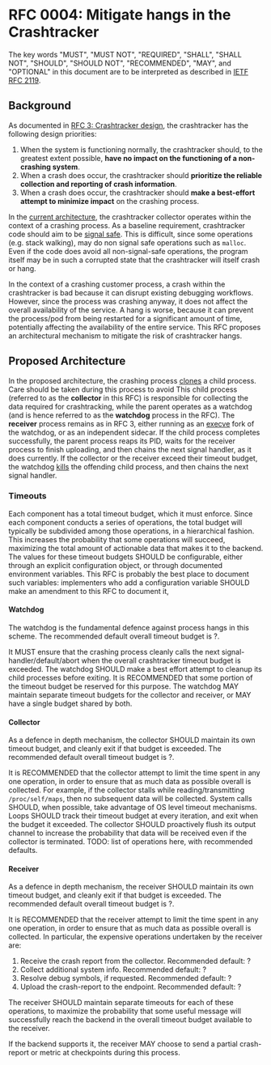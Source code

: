 # RFC 0004: Mitigate hangs in the Crashtracker

The key words "MUST", "MUST NOT", "REQUIRED", "SHALL", "SHALL NOT", "SHOULD", "SHOULD NOT", "RECOMMENDED", "MAY", and "OPTIONAL" in this document are to be interpreted as described in [IETF RFC 2119](https://datatracker.ietf.org/doc/html/rfc2119).

## Background

As documented in [RFC 3: Crashtracker design](https://github.com/DataDog/libdatadog/blob/main/docs/RFCs/0003-crashtracker-design.md#design-priorities), the crashtracker has the following design priorities:

1.  When the system is functioning normally, the crashtracker should, to the greatest extent possible, **have no impact on the functioning of a non-crashing system**.
2.  When a crash does occur, the crashtracker should **prioritize the reliable collection and reporting of crash information**.
3.  When a crash does occur, the crashtracker should **make a best-effort attempt to minimize impact** on the crashing process.

In the [current architecture](https://github.com/DataDog/libdatadog/blob/main/docs/RFCs/0003-crashtracker-design.md#architectural-model), the crashtracker collector operates within the context of a crashing process.
As a baseline requirement, crashtracker code should aim to be [signal safe](https://man7.org/linux/man-pages/man7/signal-safety.7.html).
This is difficult, since some operations (e.g. stack walking), may do non signal safe operations such as `malloc`.
Even if the code does avoid all non-signal-safe operations, the program itself may be in such a corrupted state that the crashtracker will itself crash or hang.

In the context of a crashing customer process, a crash within the crashtracker is bad because it can disrupt existing debugging workflows.
However, since the process was crashing anyway, it does not affect the overall availability of the service.
A hang is worse, because it can prevent the process/pod from being restarted for a significant amount of time, potentially affecting the availability of the entire service.
This RFC proposes an architectural mechanism to mitigate the risk of crashtracker hangs.

## Proposed Architecture

In the proposed architecture, the crashing process [clones](https://man7.org/linux/man-pages/man2/clone.2.html) a child process.
Care should be taken during this process to avoid
This child process (referred to as the **collector** in this RFC) is responsible for collecting the data required for crashtracking, while the parent operates as a watchdog (and is hence referred to as the **watchdog** process in the RFC).
The **receiver** process remains as in RFC 3, either running as an [execve](https://man7.org/linux/man-pages/man2/execve.2.html) fork of the watchdog, or as an independent sidecar.
If the child process completes successfully, the parent process reaps its PID, waits for the receiver process to finish uploading, and then chains the next signal handler, as it does currently.
If the collector or the receiver exceed their timeout budget, the watchdog [kills](https://man7.org/linux/man-pages/man2/kill.2.html) the offending child process, and then chains the next signal handler.

### Timeouts

Each component has a total timeout budget, which it must enforce.
Since each component conducts a series of operations, the total budget will typically be subdivided among those operations, in a hierarchical fashion.
This increases the probability that some operations will succeed, maximizing the total amount of actionable data that makes it to the backend.
The values for these timeout budgets SHOULD be configurable, either through an explicit configuration object, or through documented environment variables.
This RFC is probably the best place to document such variables: implementers who add a configuration variable SHOULD make an amendment to this RFC to document it,

#### Watchdog

The watchdog is the fundamental defence against process hangs in this scheme.
The recommended default overall timeout budget is ?.

It MUST ensure that the crashing process cleanly calls the next signal-handler/default/abort when the overall crashtracker timeout budget is exceeded.
The watchdog SHOULD make a best effort attempt to cleanup its child processes before exiting.
It is RECOMMENDED that some portion of the timeout budget be reserved for this purpose.
The watchdog MAY maintain separate timeout budgets for the collector and receiver, or MAY have a single budget shared by both.

#### Collector

As a defence in depth mechanism, the collector SHOULD maintain its own timeout budget, and cleanly exit if that budget is exceeded.
The recommended default overall timeout budget is ?.

It is RECOMMENDED that the collector attempt to limit the time spent in any one operation, in order to ensure that as much data as possible overall is collected.
For example, if the collector stalls while reading/transmitting `/proc/self/maps`, then no subsequent data will be collected.
System calls SHOULD, when possible, take advantage of OS level timeout mechanisms.
Loops SHOULD track their timeout budget at every iteration, and exit when the budget it exceeded.
The collector SHOULD proactively flush its output channel to increase the probability that data will be received even if the collector is terminated.
TODO: list of operations here, with recommended defaults.

#### Receiver

As a defence in depth mechanism, the receiver SHOULD maintain its own timeout budget, and cleanly exit if that budget is exceeded.
The recommended default overall timeout budget is ?.

It is RECOMMENDED that the receiver attempt to limit the time spent in any one operation, in order to ensure that as much data as possible overall is collected.
In particular, the expensive operations undertaken by the receiver are:

1. Receive the crash report from the collector.
   Recommended default: ?
2. Collect additional system info.
   Recommended default: ?
3. Resolve debug symbols, if requested.
   Recommended default: ?
4. Upload the crash-report to the endpoint.
   Recommended default: ?

The receiver SHOULD maintain separate timeouts for each of these operations, to maximize the probability that some useful message will successfully reach the backend in the overall timeout budget available to the receiver.

If the backend supports it, the receiver MAY choose to send a partial crash-report or metric at checkpoints during this process.
